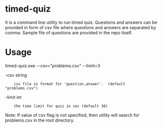# timed-quiz
It is a command line utility to run timed quiz. Questions and answers can be provided in form of csv file where questions and answers are separated by comma. Sample file of questions are provided in the repo itself.
# Usage 
timed-quiz.exe  --csv="problems.csv" --limit=3

  -csv string
  
        csv file in format for 'question,answer'.  (default "problems.csv")
        
  -limit int
  
        the time limit for quiz in sec (default 30)
        
Note: If value of csv flag is not specified, then utility will search for problems.csv in the root directory.
